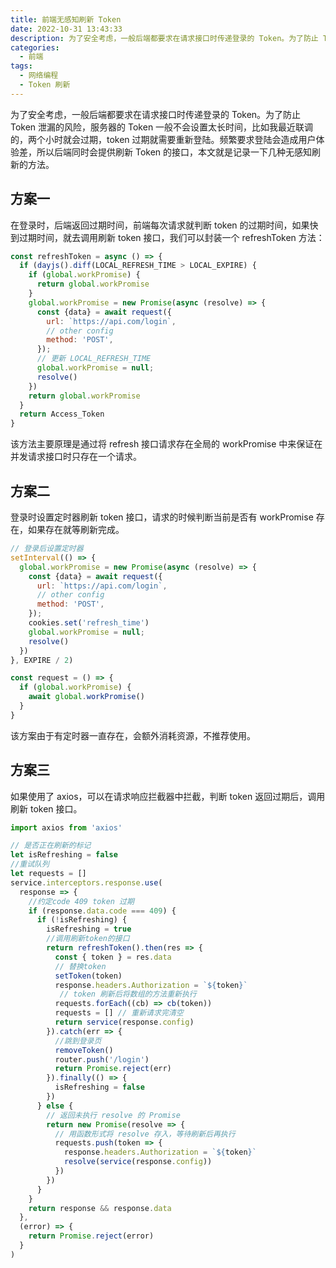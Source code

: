 ```yaml
---
title: 前端无感知刷新 Token
date: 2022-10-31 13:43:33
description: 为了安全考虑，一般后端都要求在请求接口时传递登录的 Token。为了防止 Token 泄漏的风险，服务器的 Token 一般不会设置太长时间，比如我最近联调的，两个小时就会过期，token 过期就需要重新登陆。
categories:
  - 前端
tags:
  - 网络编程
  - Token 刷新
---
```


<ins class="adsbygoogle" style="display:block; text-align:center;"  data-ad-layout="in-article" data-ad-format="fluid" data-ad-client="ca-pub-7962287588031867" data-ad-slot="2542544532"></ins><script> (adsbygoogle = window.adsbygoogle || []).push({});</script>

为了安全考虑，一般后端都要求在请求接口时传递登录的 Token。为了防止 Token 泄漏的风险，服务器的 Token 一般不会设置太长时间，比如我最近联调的，两个小时就会过期，token 过期就需要重新登陆。频繁要求登陆会造成用户体验差，所以后端同时会提供刷新 Token 的接口，本文就是记录一下几种无感知刷新的方法。

## 方案一

在登录时，后端返回过期时间，前端每次请求就判断 token 的过期时间，如果快到过期时间，就去调用刷新 token 接口，我们可以封装一个 refreshToken 方法：

```js
const refreshToken = async () => {
  if (dayjs().diff(LOCAL_REFRESH_TIME > LOCAL_EXPIRE) {
    if (global.workPromise) {
      return global.workPromise
    }
    global.workPromise = new Promise(async (resolve) => {
      const {data} = await request({
        url: `https://api.com/login`,
        // other config
        method: 'POST',
      });
      // 更新 LOCAL_REFRESH_TIME
      global.workPromise = null;
      resolve()
    })
    return global.workPromise
  }
  return Access_Token
}
```

该方法主要原理是通过将 refresh 接口请求存在全局的 workPromise 中来保证在并发请求接口时只存在一个请求。

## 方案二

登录时设置定时器刷新 token 接口，请求的时候判断当前是否有 workPromise 存在，如果存在就等刷新完成。

```js
// 登录后设置定时器
setInterval(() => {
  global.workPromise = new Promise(async (resolve) => {
    const {data} = await request({
      url: `https://api.com/login`,
      // other config
      method: 'POST',
    });
    cookies.set('refresh_time')
    global.workPromise = null;
    resolve()
  })
}, EXPIRE / 2)

const request = () => {
  if (global.workPromise) {
    await global.workPromise()
  }
}
```

该方案由于有定时器一直存在，会额外消耗资源，不推荐使用。

## 方案三

如果使用了 axios，可以在请求响应拦截器中拦截，判断 token 返回过期后，调用刷新 token 接口。

```js
import axios from 'axios'

// 是否正在刷新的标记
let isRefreshing = false
//重试队列
let requests = []
service.interceptors.response.use(
  response => {
    //约定code 409 token 过期
    if (response.data.code === 409) {
      if (!isRefreshing) {
        isRefreshing = true
        //调用刷新token的接口
        return refreshToken().then(res => {
          const { token } = res.data
          // 替换token
          setToken(token)
          response.headers.Authorization = `${token}`
           // token 刷新后将数组的方法重新执行
          requests.forEach((cb) => cb(token))
          requests = [] // 重新请求完清空
          return service(response.config)
        }).catch(err => {
          //跳到登录页
          removeToken()
          router.push('/login')
          return Promise.reject(err)
        }).finally(() => {
          isRefreshing = false
        })
      } else {
        // 返回未执行 resolve 的 Promise
        return new Promise(resolve => {
          // 用函数形式将 resolve 存入，等待刷新后再执行
          requests.push(token => {
            response.headers.Authorization = `${token}`
            resolve(service(response.config))
          })
        })
      }
    }
    return response && response.data
  },
  (error) => {
    return Promise.reject(error)
  }
)
```

